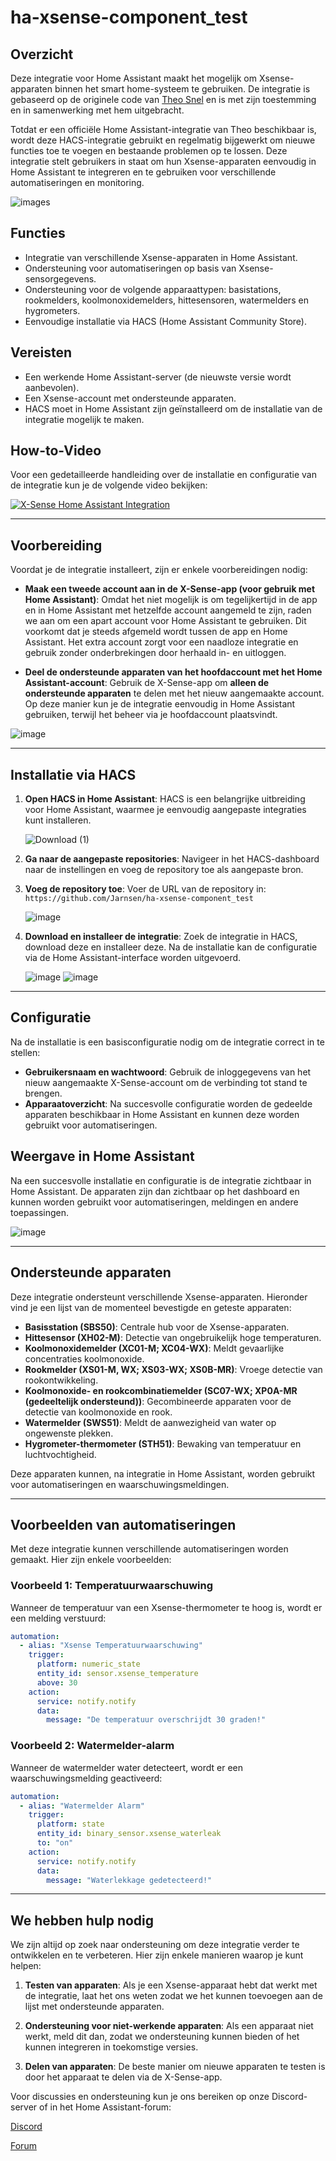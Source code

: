 # ha-xsense-component_test

## Overzicht
Deze integratie voor Home Assistant maakt het mogelijk om Xsense-apparaten binnen het smart home-systeem te gebruiken. De integratie is gebaseerd op de originele code van [Theo Snel](https://github.com/theosnel/homeassistant-core/tree/xsense/homeassistant/components/xsense) en is met zijn toestemming en in samenwerking met hem uitgebracht.

Totdat er een officiële Home Assistant-integratie van Theo beschikbaar is, wordt deze HACS-integratie gebruikt en regelmatig bijgewerkt om nieuwe functies toe te voegen en bestaande problemen op te lossen. Deze integratie stelt gebruikers in staat om hun Xsense-apparaten eenvoudig in Home Assistant te integreren en te gebruiken voor verschillende automatiseringen en monitoring.

![images](https://github.com/Elwinmage/ha-xsense-component/assets/15807572/c49a97f2-5e10-4129-82bc-1d647adc0895)

## Functies
- Integratie van verschillende Xsense-apparaten in Home Assistant.
- Ondersteuning voor automatiseringen op basis van Xsense-sensorgegevens.
- Ondersteuning voor de volgende apparaattypen: basistations, rookmelders, koolmonoxidemelders, hittesensoren, watermelders en hygrometers.
- Eenvoudige installatie via HACS (Home Assistant Community Store).

## Vereisten
- Een werkende Home Assistant-server (de nieuwste versie wordt aanbevolen).
- Een Xsense-account met ondersteunde apparaten.
- HACS moet in Home Assistant zijn geïnstalleerd om de installatie van de integratie mogelijk te maken.

## How-to-Video
Voor een gedetailleerde handleiding over de installatie en configuratie van de integratie kun je de volgende video bekijken:

[![X-Sense Home Assistant Integration](https://img.youtube.com/vi/3CCKK-qX-YA/0.jpg)](https://www.youtube.com/watch?v=3CCKK-qX-YA)

____________________________________________________________

## Voorbereiding
Voordat je de integratie installeert, zijn er enkele voorbereidingen nodig:

- **Maak een tweede account aan in de X-Sense-app (voor gebruik met Home Assistant)**: Omdat het niet mogelijk is om tegelijkertijd in de app en in Home Assistant met hetzelfde account aangemeld te zijn, raden we aan om een apart account voor Home Assistant te gebruiken. Dit voorkomt dat je steeds afgemeld wordt tussen de app en Home Assistant. Het extra account zorgt voor een naadloze integratie en gebruik zonder onderbrekingen door herhaald in- en uitloggen.

- **Deel de ondersteunde apparaten van het hoofdaccount met het Home Assistant-account**: Gebruik de X-Sense-app om **alleen de ondersteunde apparaten** te delen met het nieuw aangemaakte account. Op deze manier kun je de integratie eenvoudig in Home Assistant gebruiken, terwijl het beheer via je hoofdaccount plaatsvindt.

![image](https://github.com/Elwinmage/ha-xsense-component/assets/15807572/9cc18693-5f37-49c5-a67d-22602fa7eef5)

____________________________________________________________

## Installatie via HACS
1. **Open HACS in Home Assistant**:
   HACS is een belangrijke uitbreiding voor Home Assistant, waarmee je eenvoudig aangepaste integraties kunt installeren.

   ![Download (1)](https://github.com/Elwinmage/ha-xsense-component/assets/15807572/3220c686-f53f-4766-9523-e3272a6ff104)

2. **Ga naar de aangepaste repositories**:
   Navigeer in het HACS-dashboard naar de instellingen en voeg de repository toe als aangepaste bron.

3. **Voeg de repository toe**:
   Voer de URL van de repository in: `https://github.com/Jarnsen/ha-xsense-component_test`

   ![image](https://github.com/Elwinmage/ha-xsense-component/assets/15807572/48c23cf0-a212-4889-8d08-f995ff2fd5d7)

4. **Download en installeer de integratie**:
   Zoek de integratie in HACS, download deze en installeer deze. Na de installatie kan de configuratie via de Home Assistant-interface worden uitgevoerd.

   ![image](https://github.com/Elwinmage/ha-xsense-component/assets/15807572/5bd2d567-6568-47c5-a45e-6af7228ff30e)
   ![image](https://github.com/Elwinmage/ha-xsense-component/assets/15807572/33cd7bfa-eec2-44f5-af30-4f21269f0081)

____________________________________________________________

## Configuratie
Na de installatie is een basisconfiguratie nodig om de integratie correct in te stellen:
- **Gebruikersnaam en wachtwoord**: Gebruik de inloggegevens van het nieuw aangemaakte X-Sense-account om de verbinding tot stand te brengen.
- **Apparaatoverzicht**: Na succesvolle configuratie worden de gedeelde apparaten beschikbaar in Home Assistant en kunnen deze worden gebruikt voor automatiseringen.

## Weergave in Home Assistant
Na een succesvolle installatie en configuratie is de integratie zichtbaar in Home Assistant. De apparaten zijn dan zichtbaar op het dashboard en kunnen worden gebruikt voor automatiseringen, meldingen en andere toepassingen.

![image](https://github.com/Elwinmage/ha-xsense-component/assets/15807572/50bbafde-c94b-445e-9aa3-9c33d5f151d6)

____________________________________________________________

## Ondersteunde apparaten
Deze integratie ondersteunt verschillende Xsense-apparaten. Hieronder vind je een lijst van de momenteel bevestigde en geteste apparaten:
- **Basisstation (SBS50)**: Centrale hub voor de Xsense-apparaten.
- **Hittesensor (XH02-M)**: Detectie van ongebruikelijk hoge temperaturen.
- **Koolmonoxidemelder (XC01-M; XC04-WX)**: Meldt gevaarlijke concentraties koolmonoxide.
- **Rookmelder (XS01-M, WX; XS03-WX; XS0B-MR)**: Vroege detectie van rookontwikkeling.
- **Koolmonoxide- en rookcombinatiemelder (SC07-WX; XP0A-MR (gedeeltelijk ondersteund))**: Gecombineerde apparaten voor de detectie van koolmonoxide en rook.
- **Watermelder (SWS51)**: Meldt de aanwezigheid van water op ongewenste plekken.
- **Hygrometer-thermometer (STH51)**: Bewaking van temperatuur en luchtvochtigheid.

Deze apparaten kunnen, na integratie in Home Assistant, worden gebruikt voor automatiseringen en waarschuwingsmeldingen.

____________________________________________________________

## Voorbeelden van automatiseringen
Met deze integratie kunnen verschillende automatiseringen worden gemaakt. Hier zijn enkele voorbeelden:

### Voorbeeld 1: Temperatuurwaarschuwing
Wanneer de temperatuur van een Xsense-thermometer te hoog is, wordt er een melding verstuurd:
```yaml
automation:
  - alias: "Xsense Temperatuurwaarschuwing"
    trigger:
      platform: numeric_state
      entity_id: sensor.xsense_temperature
      above: 30
    action:
      service: notify.notify
      data:
        message: "De temperatuur overschrijdt 30 graden!"
```

### Voorbeeld 2: Watermelder-alarm
Wanneer de watermelder water detecteert, wordt er een waarschuwingsmelding geactiveerd:
```yaml
automation:
  - alias: "Watermelder Alarm"
    trigger:
      platform: state
      entity_id: binary_sensor.xsense_waterleak
      to: "on"
    action:
      service: notify.notify
      data:
        message: "Waterlekkage gedetecteerd!"
```

____________________________________________________________

## We hebben hulp nodig
We zijn altijd op zoek naar ondersteuning om deze integratie verder te ontwikkelen en te verbeteren. Hier zijn enkele manieren waarop je kunt helpen:

1. **Testen van apparaten**: Als je een Xsense-apparaat hebt dat werkt met de integratie, laat het ons weten zodat we het kunnen toevoegen aan de lijst met ondersteunde apparaten.

2. **Ondersteuning voor niet-werkende apparaten**: Als een apparaat niet werkt, meld dit dan, zodat we ondersteuning kunnen bieden of het kunnen integreren in toekomstige versies.

3. **Delen van apparaten**: De beste manier om nieuwe apparaten te testen is door het apparaat te delen via de X-Sense-app.

Voor discussies en ondersteuning kun je ons bereiken op onze Discord-server of in het Home Assistant-forum:

[Discord](https://discord.gg/5phHHgGb3V)

[Forum](https://community.home-assistant.io/t/x-sense-security-is-it-possible-to-create-an-integration/534119/110)

